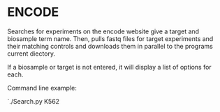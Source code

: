 # ENCODE
Searches for experiments on the encode website give a target and biosample term name. Then, pulls fastq files for target experiments and their matching controls and downloads them in parallel to the programs current diectory.

If a biosample or target is not entered, it will display a list of options for each.

Command line example:

`./Search.py K562 

